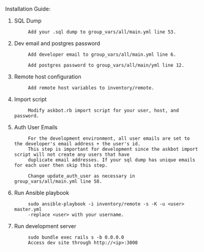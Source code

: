 Installation Guide:

1. SQL Dump

            Add your .sql dump to group_vars/all/main.yml line 53. 

2. Dev email and postgres password

            Add developer email to group_vars/all/main.yml line 6.
  
            Add postgres password to group_vars/all/main/yml line 12.

3. Remote host configuration

            Add remote host variables to inventory/remote.

4. Import script

            Modify askbot.rb import script for your user, host, and password.

5. Auth User Emails

            For the development environment, all user emails are set to the developer's email address + the user's id.
            This step is important for development since the askbot import script will not create any users that have 
            duplicate email addresses. If your sql dump has unique emails for each user then skip this step. 
  
            Change update_auth_user as necessary in group_vars/all/main.yml line 58.
            
6. Run Ansible playbook
           
            sudo ansible-playbook -i inventory/remote -s -K -u <user> master.yml
            -replace <user> with your username.
            
7. Run development server
            
            sudo bundle exec rails s -b 0.0.0.0
            Access dev site through http://<ip>:3000
